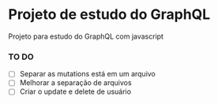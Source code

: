 # Projeto de estudo do GraphQL

Projeto para estudo do GraphQL com javascript

### TO DO
- [ ] Separar as mutations está em um arquivo
- [ ] Melhorar a separação de arquivos
- [ ] Criar o update e delete de usuário
